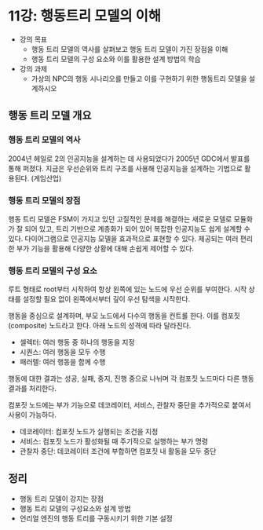 # 11강: 행동트리 모델의 이해

- 강의 목표
  - 행동 트리 모델의 역사를 살펴보고 행동 트리 모델이 가진 장점을 이해
  - 행동 트리 모델의 구성 요소와 이를 활용한 설계 방법의 학습
- 강의 과제
  - 가상의 NPC의 행동 시나리오를 만들고 이를 구현하기 위한 행동트리 모델을 설계하시오

## 행동 트리 모델 개요

### 행동 트리 모델의 역사

2004년 헤일로 2의 인공지능을 설계하는 데 사용되었다가 2005년 GDC에서 발표를 통해 퍼졌다. 지금은 우선순위와 트리 구조를 사용해 인공지능을 설계하는 기법으로 활용된다. (게임산업)

### 행동 트리 모델의 장점

행동 트리 모델은 FSM이 가지고 있던 고질적인 문제를 해결하는 새로운 모델로 모듈화가 잘 되어 있고, 트리 기반으로 계층화가 되어 있어 복잡한 인공지능도 쉽게 설계할 수 있다. 다이어그램으로 인공지능 모델을 효과적으로 표현할 수 있다. 제공되는 여러 편리한 부가 기능을 활용해 다양한 상황에 대해 손쉽게 제어할 수 있다.

### 행동 트리 모델의 구성 요소

루트 형태로 root부터 시작하여 항상 왼쪽에 있는 노드에 우선 순위를 부여한다. 시작 상태를 설정할 필요 없이 왼쪽에서부터 깊이 우선 탐색을 시작한다.

행동을 중심으로 설계하며, 부모 노드에서 다수의 행동을 컨트롤 한다. 이를 컴포짓(composite) 노드라고 한다. 아래 노드의 성격에 따라 달라진다.

- 셀렉터: 여러 행동 중 하나의 행동을 지정
- 시퀀스: 여러 행동을 모두 수행
- 패러렐: 여러 행동을 함께 수행

행동에 대한 결과는 성공, 실패, 중지, 진행 중으로 나뉘며 각 컴포짓 노드마다 다른 행동 결과를 처리한다.

컴포짓 노드에는 부가 기능으로 데코레이터, 서비스, 관찰자 중단을 추가적으로 붙여서 사용이 가능하다.

- 데코레이터: 컴포짓 노드가 실행되는 조건을 지정
- 서비스: 컴포짓 노드가 활성화될 때 주기적으로 실행하는 부가 명령
- 관찰자 중단: 데코레이터 조건에 부합하면 컴포짓 내 활동을 모두 중단

## 정리

- 행동 트리 모델이 강지는 장점
- 행동 트리 모델의 구성요소와 설계 방법
- 언리얼 엔진의 행동 트리를 구동시키기 위한 기본 설정
